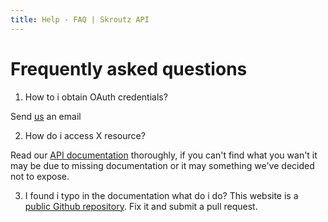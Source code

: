 ```yaml
---
title: Help - FAQ | Skroutz API
---
```


# Frequently asked questions

1. How to i obtain OAuth credentials?

<p>Send <a href="mailto:api@skroutz.gr">us</a> an email</p>

2. How do i access X resource?

Read our [API documentation](<%= relative_path_to('/v3/') %>)
thoroughly, if you can't find what you wan't it may be due to missing documentation or it may something we've decided not to expose.

3. I found i typo in the documentation what do i do?
This website is a [public Github repository](https://github.com/skroutz/developer.skroutz.gr). Fix it and submit a pull request.
